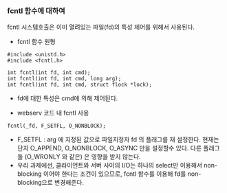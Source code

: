 ### fcntl 함수에 대하여
fcntl 시스템호출은 이미 열려있는 파일(fd)의 특성 제어를 위해서 사용된다.

* fcntl 함수 원형
```
#include <unistd.h>
#include <fcntl.h>

int fcntl(int fd, int cmd);
int fcntl(int fd, int cmd, long arg);
int fcntl(int fd, int cmd, struct flock *lock);
```
* fd에 대한 특성은 cmd에 의해 제어된다.

* webserv 코드 내 fcntl 사용
```
fcntl(_fd, F_SETFL, O_NONBLOCK);
```
* F_SETFL : arg 에 지정된 값으로 파일지정자 fd 의 플래그를 재 설정한다. 현재는 단지 O_APPEND, O_NONBLOCK, O_ASYNC 만을 설정할수 있다. 다른 플래그들 (O_WRONLY 와 같은) 은 영향을 받지 않는다.
* 우리 과제에선, 클라이언트와 서버 사이의 I/O는 하나의 select만 이용해서 non-blocking 이어야 한다는 조건이 있으므로, fcntl 함수를 이용해 fd를 non-blocking으로 변경해준다.
